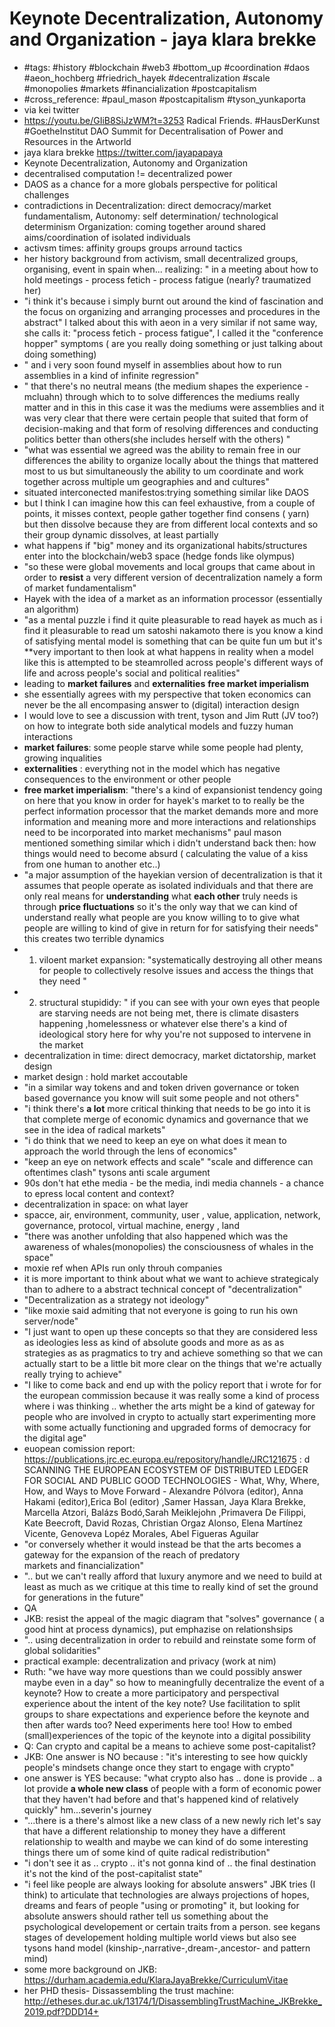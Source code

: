 # Keynote Decentralization, Autonomy and Organization - jaya klara brekke

- #tags: #history #blockchain #web3 #bottom_up #coordination #daos #aeon_hochberg #friedrich_hayek #decentralization #scale #monopolies #markets #financialization #postcapitalism
- #cross_reference: #paul_mason #postcapitalism #tyson_yunkaporta
- via kei twitter
- https://youtu.be/GIiB8SiJzWM?t=3253 Radical Friends. #HausDerKunst #GoetheInstitut DAO Summit for Decentralisation of Power and Resources in the Artworld
- jaya klara brekke https://twitter.com/jayapapaya 
- Keynote Decentralization, Autonomy and Organization
- decentralised computation != decentralized power
- DAOS as a chance for a more globals perspective for political challenges
- contradictions in Decentralization: direct democracy/market fundamentalism, Autonomy: self determination/ technological determinism 
Organization: coming together around shared aims/coordination of isolated individuals
- activsm times: affinity groups groups arround tactics
- her history background from activism, small decentralized groups, organising, event in spain when... realizing: " in a meeting about how to hold meetings - process fetich - process fatigue (nearly? traumatized her)
- "i think it's because i simply burnt out around the kind of fascination and the focus on organizing and arranging processes and procedures in the abstract" I talked about this with aeon in a very similar if not same way, she calls it: "process fetich - process fatigue", I called it the "conference hopper" symptoms ( are you really doing something or just talking about doing something)
- " and i very soon found myself in assemblies about how to run assemblies in a kind of infinite regression"
- " that there's no neutral means (the medium shapes the experience - mcluahn) through which to to solve differences the mediums really matter and in this in this case it was the mediums were assemblies and it was very clear that there were certain people that suited that form of decision-making and that form of resolving differences and conducting politics better than others(she includes herself with the others) "
-  "what was essential we agreed was the ability to remain free in our differences the ability to organize locally about the things that mattered most to us but simultaneously the ability to um coordinate and work together across multiple um geographies and and cultures"
- situated interconected manifestos:trying something similar like DAOS
-  but I think I can imagine how this can feel exhaustive, from a couple of points, it misses context, people gather together find consens ( yarn) but then dissolve because they are from different local contexts and so their group dynamic dissolves, at least partially
- what happens if "big" money and its organizational habits/structures enter into the blockchain/web3 space (hedge fonds like olympus)
- "so these were global movements and local groups that came about in order to **resist** a very different version of decentralization namely a form of market fundamentalism"
- Hayek with the idea of a market as an information processor (essentially an algorithm)
- "as a mental puzzle i find it quite pleasurable to read hayek as much as i find it pleasurable to read um satoshi nakamoto there is you know a kind of satisfying mental model is something that can be quite fun um but it's **very important to then look at what happens in reality when a model like this is attempted to be steamrolled across people's different ways of life and across people's social and political realities"
- leading to **market failures** and **externalities** **free market imperialism** 
- she essentially agrees with my perspective that token economics can never be the all encompasing answer to (digital) interaction design
- I would love to see a discussion with trent, tyson and Jim Rutt (JV too?) on how to integrate both side analytical models and fuzzy human interactions
- **market failures**: some people starve while some people had plenty, growing inqualities
- **externalities** : everything not in the model which has negative consequences to the environment or other people
- **free market imperialism**:  "there's a kind of expansionist tendency going on here that you know in order for hayek's market to to really be the perfect information processor that the market demands more and more information and meaning more and more interactions and relationships need to be incorporated into market mechanisms" paul mason mentioned something similar which i didn't understand back then: how things would need to become absurd ( calculating the value of a kiss from one human to another etc..)
- "a major assumption of the hayekian version of decentralization is that it assumes that people operate as isolated individuals and that there are only real means for **understanding** what **each other** truly needs is through **price fluctuations** so it's the only way that we can kind of understand really what people are you know willing to to give what people are willing to kind of give in return for for satisfying their needs" this creates two terrible dynamics
- 1. viloent market expansion: "systematically destroying all other means for people to collectively resolve issues and access the things that they need "
- 2. structural stupididy: " if you can see with your own eyes that people are starving needs are not being met, there is climate disasters happening ,homelessness or whatever else there's a kind of ideological story here for why you're not supposed to intervene in the market
- decentralization in time: direct democracy, market dictatorship, market design
- market design : hold market accoutable
- "in a similar way tokens and and token driven governance or token based governance you know will suit some people and not others"
- "i think there's **a lot** more critical thinking that needs to be go into it is that complete merge of economic dynamics and governance that we see in the idea of radical markets"
- "i do think that we need to keep an eye on what does it mean to approach the world through the lens of economics" 
- "keep an eye on network effects and scale" "scale and difference can oftentimes clash" tysons anti scale argument
- 90s don't hat ethe media - be the media, indi media channels - a chance to epress local content and context?
- decentralization in space: on what layer
- spacce, air, environment, community, user , value, application, network, governance, protocol, virtual machine, energy , land
- "there was another unfolding that also happened which was the awareness of whales(monopolies) the consciousness of whales in the space"
- moxie ref when APIs run only throuh companies
- it is more important to think about what we want to achieve strategicaly than to adhere to a abstract technical concept of "decentralization"
- "Decentralization as a strategy not ideology"
- "like moxie said admiting that not everyone is going to run his own server/node"
- "I just want to open up these concepts so that they are considered less as ideologies less as kind of absolute goods and more as as as strategies as as pragmatics to try and achieve something so that we can actually start to be a little bit more clear on the things that we're actually really trying to achieve"
- "I like to come back and end up with the policy report that i wrote for for the european commission because it was really some a kind of process where i was thinking .. whether the arts might be a kind of gateway for people who are involved in crypto to actually start experimenting more with some actually functioning and upgraded forms of democracy for the digital age"  
- euopean comission report: https://publications.jrc.ec.europa.eu/repository/handle/JRC121675 : d
SCANNING THE EUROPEAN ECOSYSTEM OF DISTRIBUTED LEDGER FOR SOCIAL AND PUBLIC GOOD TECHNOLOGIES - What, Why, Where, How, and Ways to Move Forward - Alexandre Pólvora (editor), Anna Hakami (editor),Erica Bol (editor) ,Samer Hassan, Jaya Klara Brekke, Marcella Atzori, Balázs Bodó,Sarah Meiklejohn ,Primavera De Filippi, Kate Beecroft, David Rozas, Christian Orgaz Alonso, Elena Martínez Vicente, Genoveva Lopéz Morales, Abel Figueras Aguilar
- "or conversely whether it would instead be that the arts becomes a gateway for the expansion of the reach of predatory  
markets and financialization"
- ".. but we can't really afford that luxury anymore and we need to build at least as much as we critique at this time to really kind of set 
the ground for generations in the future"
- QA
- JKB: resist the appeal of the magic diagram that "solves" governance ( a good hint at process dynamics), put emphazise on relationshsips 
- ".. using decentralization in order to rebuild and reinstate some form of global solidarities"
- practical example: decentralization and privacy (work at nim) 
- Ruth: "we have way more questions than we could possibly answer maybe even in a day" so how to meaningfully decentralize the event of a keynote? How to create a more participatory and perspectival experience about the intent of the key note? Use facilitation to split groups to share expectations and experience before the keynote and then after wards too? Need experiments here too! How to embed (small)experiences of the topic of the keynote into a digital possibility 
- Q:  Can crypto and capital be a means to achieve some post-capitalist?
- JKB: One answer is NO because : "it's interesting to see how quickly people's mindsets change once they start to engage with crypto"
- one answer is YES because: "what crypto also has .. done is provide .. a lot provide **a whole new class** of people with a form of economic power that they haven't had before and that's happened kind of relatively quickly" hm...severin's journey 
- "...there is a there's almost like a new class of a new newly rich let's say that have a different relationship to money they have a different relationship to wealth and maybe we can kind of do some interesting things there um of some kind of quite radical redistribution"
- "i don't see it as ..  crypto .. it's not gonna kind of .. the final destination it's not the kind of the post-capitalist state" 
- "i feel like people are always looking for absolute answers" JBK tries (I think) to articulate that technologies are always projections of hopes, dreams and fears of people "using or promoting" it, but looking for absolute answers should rather tell us something about the psychological developement or certain traits from a person. see kegans stages of developement holding multiple world views but also see tysons hand model (kinship-,narrative-,dream-,ancestor- and pattern mind)
- some more background on JKB: https://durham.academia.edu/KlaraJayaBrekke/CurriculumVitae
- her PHD thesis- Dissassembling the trust machine: http://etheses.dur.ac.uk/13174/1/DisassemblingTrustMachine_JKBrekke_2019.pdf?DDD14+
